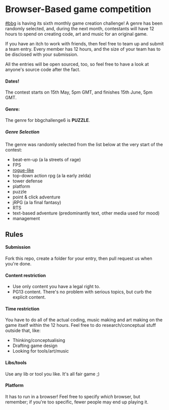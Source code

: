 # Browser-Based game competition

[#bbg](http://hashbbg.com) is having its sixth monthly game creation challenge!  A genre has been randomly selected, and, during the next month, contestants will have 12 hours to spend on creating code, art and music for an original game.

If you have an itch to work with friends, then feel free to team up and submit a team entry.  Every member has 12 hours, and the size of your team has to be disclosed with your submission.

All the entries will be open sourced, too, so feel free to have a look at anyone's source code after the fact.  

#### Dates!

The contest starts on 15th May, 5pm GMT, and finishes 15th June, 5pm GMT.

#### Genre:

The genre for bbgchallenge6 is **PUZZLE**.

##### Genre Selection

The genre was randomly selected from the list below at the very start of the contest:

* beat-em-up (a la streets of rage)
* FPS
* [rogue-like](http://en.wikipedia.org/wiki/Roguelike)
* top-down action rpg (a la early zelda)
* tower defense
* platform
* puzzle
* point & click adventure
* jRPG (a la final fantasy)
* RTS
* text-based adventure (predominantly text, other media used for mood)
* management

## Rules

#### Submission

Fork this repo, create a folder for your entry, then pull request us when you're done.

#### Content restriction

* Use only content you have a legal right to.
* PG13 content.  There's no problem with serious topics, but curb the explicit content.

#### Time restriction

You have to do all of the actual coding, music making and art making on the game itself within the 12 hours.  Feel free to do research/conceptual stuff outside that, like:

* Thinking/conceptualising
* Drafting game design
* Looking for tools/art/music

#### Libs/tools

Use any lib or tool you like.  It's all fair game ;)

#### Platform

It has to run in a browser! Feel free to specify *which* browser, but remember; if you're too specific, fewer people may end up playing it.
